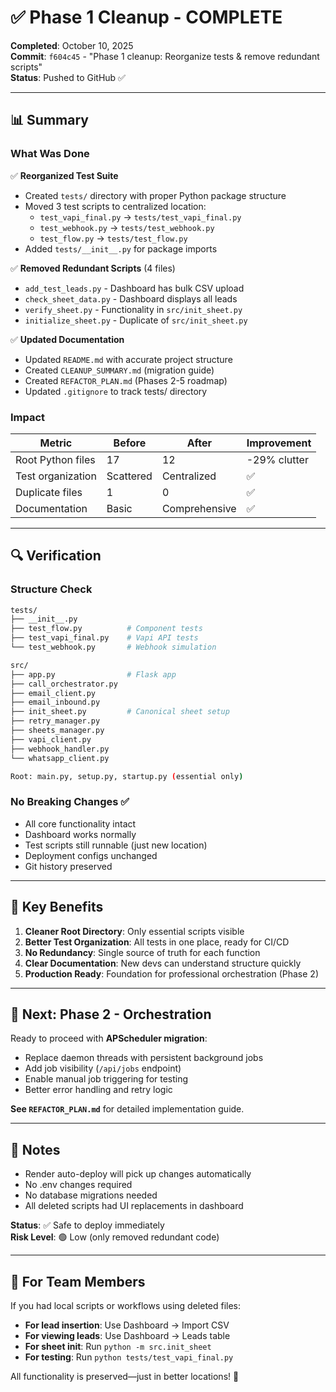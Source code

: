 # ✅ Phase 1 Cleanup - COMPLETE

**Completed**: October 10, 2025  
**Commit**: `f604c45` - "Phase 1 cleanup: Reorganize tests & remove redundant scripts"  
**Status**: Pushed to GitHub ✅

---

## 📊 Summary

### What Was Done

✅ **Reorganized Test Suite**
- Created `tests/` directory with proper Python package structure
- Moved 3 test scripts to centralized location:
  - `test_vapi_final.py` → `tests/test_vapi_final.py`
  - `test_webhook.py` → `tests/test_webhook.py`
  - `test_flow.py` → `tests/test_flow.py`
- Added `tests/__init__.py` for package imports

✅ **Removed Redundant Scripts** (4 files)
- `add_test_leads.py` - Dashboard has bulk CSV upload
- `check_sheet_data.py` - Dashboard displays all leads
- `verify_sheet.py` - Functionality in `src/init_sheet.py`
- `initialize_sheet.py` - Duplicate of `src/init_sheet.py`

✅ **Updated Documentation**
- Updated `README.md` with accurate project structure
- Created `CLEANUP_SUMMARY.md` (migration guide)
- Created `REFACTOR_PLAN.md` (Phases 2-5 roadmap)
- Updated `.gitignore` to track tests/ directory

### Impact

| Metric | Before | After | Improvement |
|--------|--------|-------|-------------|
| Root Python files | 17 | 12 | -29% clutter |
| Test organization | Scattered | Centralized | ✅ |
| Duplicate files | 1 | 0 | ✅ |
| Documentation | Basic | Comprehensive | ✅ |

---

## 🔍 Verification

### Structure Check
```bash
tests/
├── __init__.py
├── test_flow.py          # Component tests
├── test_vapi_final.py    # Vapi API tests
└── test_webhook.py       # Webhook simulation

src/
├── app.py                # Flask app
├── call_orchestrator.py
├── email_client.py
├── email_inbound.py
├── init_sheet.py         # Canonical sheet setup
├── retry_manager.py
├── sheets_manager.py
├── vapi_client.py
├── webhook_handler.py
└── whatsapp_client.py

Root: main.py, setup.py, startup.py (essential only)
```

### No Breaking Changes ✅
- All core functionality intact
- Dashboard works normally
- Test scripts still runnable (just new location)
- Deployment configs unchanged
- Git history preserved

---

## 🎯 Key Benefits

1. **Cleaner Root Directory**: Only essential scripts visible
2. **Better Test Organization**: All tests in one place, ready for CI/CD
3. **No Redundancy**: Single source of truth for each function
4. **Clear Documentation**: New devs can understand structure quickly
5. **Production Ready**: Foundation for professional orchestration (Phase 2)

---

## 🚀 Next: Phase 2 - Orchestration

Ready to proceed with **APScheduler migration**:
- Replace daemon threads with persistent background jobs
- Add job visibility (`/api/jobs` endpoint)
- Enable manual job triggering for testing
- Better error handling and retry logic

**See `REFACTOR_PLAN.md`** for detailed implementation guide.

---

## 📝 Notes

- Render auto-deploy will pick up changes automatically
- No .env changes required
- No database migrations needed
- All deleted scripts had UI replacements in dashboard

**Status**: ✅ Safe to deploy immediately  
**Risk Level**: 🟢 Low (only removed redundant code)

---

## 🤝 For Team Members

If you had local scripts or workflows using deleted files:

- **For lead insertion**: Use Dashboard → Import CSV
- **For viewing leads**: Use Dashboard → Leads table
- **For sheet init**: Run `python -m src.init_sheet`
- **For testing**: Run `python tests/test_vapi_final.py`

All functionality is preserved—just in better locations! 🎉

